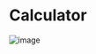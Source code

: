 # Calculator
![image](https://github.com/Lavinasevani/Calculator/assets/123406490/ceace233-98f5-41ce-9e6a-13168ad3bef5)
